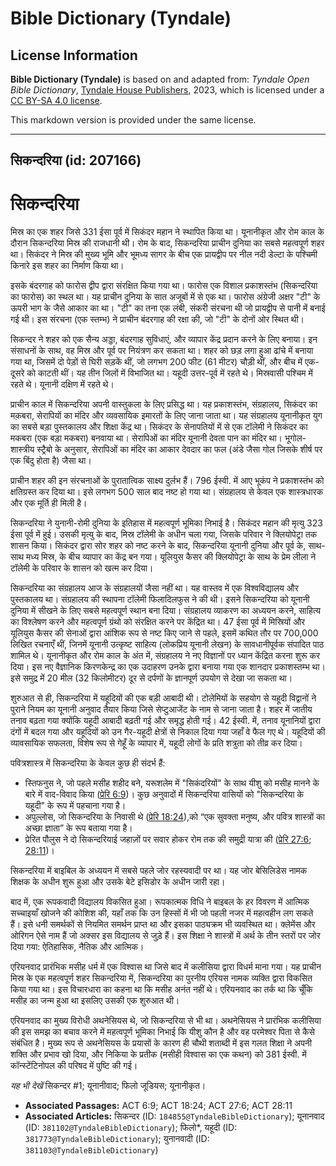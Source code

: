 # Bible Dictionary (Tyndale)

## License Information

**Bible Dictionary (Tyndale)** is based on and adapted from: _Tyndale Open Bible Dictionary_, [Tyndale House Publishers](https://tyndaleopenresources.com/), 2023, which is licensed under a [CC BY-SA 4.0 license](https://creativecommons.org/licenses/by-sa/4.0/legalcode.en).

This markdown version is provided under the same license.



--------------------------------

## सिकन्दरिया (id: 207166)

सिकन्दरिया
==========

मिस्र का एक शहर जिसे 331 ईसा पूर्व में सिकंदर महान ने स्थापित किया था। यूनानीकृत और रोम काल के दौरान सिकन्दरिया मिस्र की राजधानी थी। रोम के बाद, सिकन्दरिया प्राचीन दुनिया का सबसे महत्वपूर्ण शहर था। सिकंदर ने मिस्र की मुख्य भूमि और भूमध्य सागर के बीच एक प्रायद्वीप पर नील नदी डेल्टा के पश्चिमी किनारे इस शहर का निर्माण किया था।

इसके बंदरगाह को फारोस द्वीप द्वारा संरक्षित किया गया था। फारोस एक विशाल प्रकाशस्तंभ (सिकन्दरिया का फारोस) का स्थल था। यह प्राचीन दुनिया के सात अजूबों में से एक था। फारोस अंग्रेजी अक्षर "टी" के ऊपरी भाग के जैसे आकार का था। "टी" का तना एक लंबी, संकरी संरचना थी जो प्रायद्वीप से पानी में बनाई गई थी। इस संरचना (एक स्तम्भ) ने प्राचीन बंदरगाह की रक्षा की, जो "टी" के दोनों ओर स्थित थी।

सिकन्दर ने शहर को एक सैन्य अड्डा, बंदरगाह सुविधाएं, और व्यापार केंद्र प्रदान करने के लिए बनाया। इन संसाधनों के साथ, वह मिस्र और पूर्व पर नियंत्रण कर सकता था। शहर को छड़ लगा हुआ ढांचे में बनाया गया था, जिसमें दो पेड़ों से घिरी सड़कें थीं, जो लगभग 200 फीट (61 मीटर) चौड़ी थीं, और बीच में एक\-दूसरे को काटती थीं। यह तीन जिलों में विभाजित था। यहूदी उत्तर\-पूर्व में रहते थे। मिस्रवासी पश्चिम में रहते थे। यूनानी दक्षिण में रहते थे।

प्राचीन काल में सिकन्दरिया अपनी वास्तुकला के लिए प्रसिद्ध था। यह प्रकाशस्तंभ, संग्रहालय, सिकंदर का मक़बरा, सेरापियों का मंदिर और व्यवसायिक इमारतों के लिए जाना जाता था। यह संग्रहालय यूनानीकृत युग का सबसे बड़ा पुस्तकालय और शिक्षा केंद्र था। सिकंदर के सेनापतियों में से एक टॉलेमी ने सिकंदर का मकबरा (एक बड़ा मकबरा) बनवाया था। सेरापिओं का मंदिर यूनानी देवता पान का मंदिर था। भूगोल\-शास्त्रीय स्ट्रैबो के अनुसार, सेरापिओं का मंदिर का आकार देवदार का फल (अंडे जैसा गोल जिसके शीर्ष पर एक बिंदु होता है) जैसा था।

प्राचीन शहर की इन संरचनाओं के पुरातात्विक साक्ष्य दुर्लभ हैं। 796 ईस्वी. में आए भूकंप ने प्रकाशस्तंभ को क्षतिग्रस्त कर दिया था। इसे लगभग 500 साल बाद नष्ट हो गया था। संग्रहालय से केवल एक शास्त्रधारक और एक मूर्ति ही मिली है।

सिकन्दरिया ने युनानी\-रोमी दुनिया के इतिहास में महत्वपूर्ण भूमिका निभाई है। सिकंदर महान की मृत्यु 323 ईसा पूर्व में हुई। उसकी मृत्यु के बाद, मिस्र टॉलेमी के अधीन चला गया, जिसके परिवार ने क्लियोपेट्रा तक शासन किया। सिकंदर द्वारा सोर शहर को नष्ट करने के बाद, सिकन्दरिया यूनानी दुनिया और पूर्व के, साथ\-साथ मध्य मिस्र, के बीच व्यापार का केंद्र बन गया। यूलियुस कैसर की क्लियोपेट्रा के साथ के प्रेम लीला ने टॉलेमी के परिवार के शासन को खत्म कर दिया।

सिकन्दरिया का संग्रहालय आज के संग्रहालयों जैसा नहीं था। यह वास्तव में एक विश्वविद्यालय और पुस्तकालय था। संग्रहालय की स्थापना टॉलेमी फिलादिलफुस ने की थी। इसने सिकन्दरिया को यूनानी दुनिया में सीखने के लिए सबसे महत्वपूर्ण स्थान बना दिया। संग्रहालय व्याकरण का अध्ययन करने, साहित्य का विश्लेषण करने और महत्वपूर्ण ग्रंथो को संरक्षित करने पर केंद्रित था। 47 ईसा पूर्व में मिस्रियों और यूलियुस कैसर की सेनाओं द्वारा आंशिक रूप से नष्ट किए जाने से पहले, इसमें कथित तौर पर 700,000 लिखित रचनाएँ थीं, जिनमें यूनानी उत्कृष्ट साहित्य (लोकप्रिय यूनानी लेखन) के सावधानीपूर्वक संपादित पाठ शामिल थे। यूनानीकृत और रोम काल के अंत में, संग्रहालय ने नए विज्ञानों पर ध्यान केंद्रित करना शुरू कर दिया। इस नए वैज्ञानिक किरणकेन्द्र का एक उदाहरण उनके द्वारा बनाया गया एक शानदार प्रकाशस्तम्भ था। इसे समुद्र में 20 मील (32 किलोमीटर) दूर से दर्पणों के ज्ञानपूर्ण उपयोग से देखा जा सकता था।

शुरुआत से ही, सिकन्दरिया में यहूदियों की एक बड़ी आबादी थी। टोलेमियों के सहयोग से यहूदी विद्वानों ने पुराने नियम का यूनानी अनुवाद तैयार किया जिसे सेप्टुआजेंट के नाम से जाना जाता है। शहर में जातीय तनाव बढ़ता गया क्योंकि यहूदी आबादी बढ़ती गई और समृद्ध होती गई। 42 ईस्वी. में, तनाव यूनानियों द्वारा दंगों में बदल गया और यहूदियों को उन गैर\-यहूदी क्षेत्रों से निकाल दिया गया जहाँ वे फैल गए थे। यहूदियों की व्यावसायिक सफलता, विशेष रूप से गेहूँ के व्यापार में, यहूदी लोगों के प्रति शत्रुता को तीव्र कर दिया।

पवित्रशास्त्र में सिकन्दरिया के केवल कुछ ही संदर्भ हैं:

* स्तिफनुस ने, जो पहले मसीह शहीद बने, यरूशलेम में "सिकंदरियों" के साथ यीशु को मसीह मानने के बारे में वाद\-विवाद किया ([प्रेरि 6:9](https://ref.ly/Acts6:9))। कुछ अनुवादों में सिकन्दरिया वासियों को "सिकन्दरिया के यहूदी" के रूप में पहचाना गया है।
* अपुल्लोस, जो सिकन्दरिया के निवासी थे ([प्रेरि 18:24](https://ref.ly/Acts18:24)),को “एक सुवक्ता मनुष्य, और पवित्र शास्त्रों का अच्छा ज्ञाता” के रूप बताया गया है।
* प्रेरित पौलुस ने दो सिकन्दरियाई जहाज़ों पर सवार होकर रोम तक की समुद्री यात्रा की ([प्रेरि 27:6](https://ref.ly/Acts27:6); [28:11](https://ref.ly/Acts28:11))।

सिकन्दरिया में बाइबिल के अध्ययन में सबसे पहले जोर रहस्यवादी पर था। यह जोर बेसिलिडेस नामक शिक्षक के अधीन शुरू हुआ और उसके बेटे इसिडोर के अधीन जारी रहा।

बाद में, एक रूपकवादी विद्यालय विकसित हुआ। रूपकात्मक विधि ने बाइबल के हर विवरण में आत्मिक सच्चाइयाँ खोजने की कोशिश की, यहाँ तक कि उन हिस्सों में भी जो पहली नजर में महत्वहीन लग सकते हैं। इसे धनी समर्थकों से नियमित समर्थन प्राप्त था और इसका पाठ्यक्रम भी व्यवस्थित था। क्लेमेंस और ओरिगन ऐसे नाम हैं जो अक्सर इस विद्यालय से जुड़े हैं। इस शिक्षा ने शास्त्रों में अर्थ के तीन स्तरों पर जोर दिया गया: ऐतिहासिक, नैतिक और आत्मिक।

एरियनवाद प्रारंभिक मसीह धर्म में एक विश्वास था जिसे बाद में कलीसिया द्वारा विधर्म माना गया। यह प्राचीन मिस्र के एक महत्वपूर्ण शहर सिकन्दरिया में, सिकन्दरिया का पुरनीय एरियस नामक व्यक्ति द्वारा विकसित किया गया था। इस विचारधारा का कहना था कि मसीह अनंत नहीं थे। एरियनवाद का तर्क था कि चूँकि मसीह का जन्म हुआ था इसलिए उसकी एक शुरुआत थी।

एरियनवाद का मुख्य विरोधी अथनेसियस थे, जो सिकन्दरिया से भी था। अथनेसियस ने प्रारंभिक कलीसिया की इस समझ का बचाव करने में महत्वपूर्ण भूमिका निभाई कि यीशु कौन है और वह परमेश्वर पिता से कैसे संबंधित है। मुख्य रूप से अथनेसियस के प्रयासों के कारण ही चौथी शताब्दी में इस गलत शिक्षा ने अपनी शक्ति और प्रभाव खो दिया, और निकिया के प्रतीक (मसीही विश्वास का एक कथन) को 381 ईस्वी. में कॉन्स्टेंटिनोपल की परिषद में पुष्टि की गई।

*यह भी देखें*  सिकन्दर \#1; यूनानीवाद; फिलो जूडियस; यूनानीकृत।

* **Associated Passages:** ACT 6:9; ACT 18:24; ACT 27:6; ACT 28:11
* **Associated Articles:** सिकन्दर (ID: `184855@TyndaleBibleDictionary`); यूनानवाद (ID: `381102@TyndaleBibleDictionary`); फिलो*, यहूदी (ID: `381773@TyndaleBibleDictionary`); युनानवादी (ID: `381103@TyndaleBibleDictionary`)

